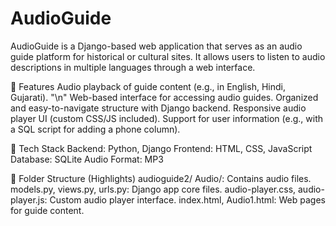 # AudioGuide

AudioGuide is a Django-based web application that serves as an audio guide platform for historical or cultural sites. It allows users to listen to audio descriptions in multiple languages through a web interface.

🌟 Features
Audio playback of guide content (e.g., in English, Hindi, Gujarati). "\n"
Web-based interface for accessing audio guides.
Organized and easy-to-navigate structure with Django backend.
Responsive audio player UI (custom CSS/JS included).
Support for user information (e.g., with a SQL script for adding a phone column).

📁 Tech Stack
Backend: Python, Django
Frontend: HTML, CSS, JavaScript
Database: SQLite
Audio Format: MP3

📂 Folder Structure (Highlights)
audioguide2/
Audio/: Contains audio files.
models.py, views.py, urls.py: Django app core files.
audio-player.css, audio-player.js: Custom audio player interface.
index.html, Audio1.html: Web pages for guide content.
